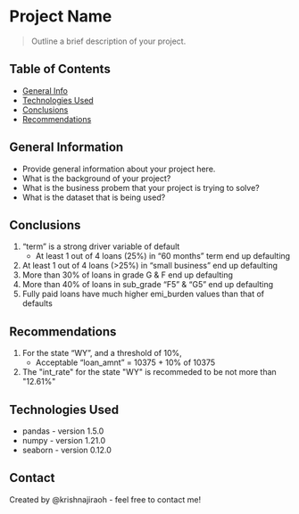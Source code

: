 # Project Name
> Outline a brief description of your project.


## Table of Contents
* [General Info](#general-information)
* [Technologies Used](#technologies-used)
* [Conclusions](#conclusions)
* [Recommendations](#recommendations)

<!-- You can include any other section that is pertinent to your problem -->

## General Information
- Provide general information about your project here.
- What is the background of your project?
- What is the business probem that your project is trying to solve?
- What is the dataset that is being used?

<!-- You don't have to answer all the questions - just the ones relevant to your project. -->

## Conclusions
1. “term” is a strong driver variable of default
    - At least 1 out of 4 loans (25%) in “60 months” term end up defaulting
2. At least 1 out of 4 loans (>25%) in “small business” end up defaulting
3. More than 30% of loans in grade G & F end up defaulting
4. More than 40% of loans in sub_grade “F5” & “G5” end up defaulting
5. Fully paid loans have much higher emi_burden values than that of defaults 

## Recommendations
1. For the state “WY”,  and a threshold of 10%,
    - Acceptable “loan_amnt” = 10375 + 10% of 10375
2. The "int_rate" for the state "WY" is recommeded to be not more than "12.61%"

## Technologies Used
- pandas - version 1.5.0
- numpy - version 1.21.0
- seaborn - version 0.12.0

<!-- As the libraries versions keep on changing, it is recommended to mention the version of library used in this project -->


## Contact
Created by @krishnajiraoh - feel free to contact me!


<!-- Optional -->
<!-- ## License -->
<!-- This project is open source and available under the [... License](). -->

<!-- You don't have to include all sections - just the one's relevant to your project -->

